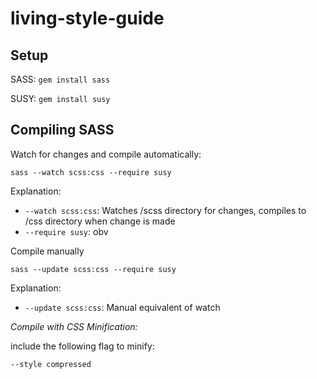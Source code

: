 # living-style-guide


## Setup

SASS:
`gem install sass`

SUSY:
`gem install susy`


## Compiling SASS

Watch for changes and compile automatically:

```
sass --watch scss:css --require susy
```

Explanation:
* `--watch scss:css`: Watches /scss directory for changes, compiles to /css directory when change is made
* `--require susy`:   obv


Compile manually
```
sass --update scss:css --require susy
```

Explanation:
* `--update scss:css`: Manual equivalent of watch


*Compile with CSS Minification:*

include the following flag to minify:
```
--style compressed
```

